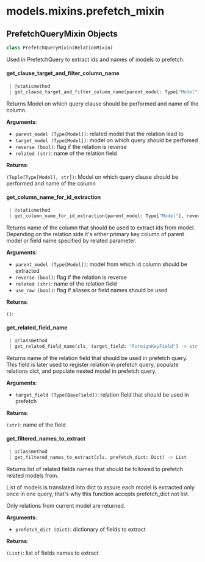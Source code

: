 <a name="models.mixins.prefetch_mixin"></a>
# models.mixins.prefetch\_mixin

<a name="models.mixins.prefetch_mixin.PrefetchQueryMixin"></a>
## PrefetchQueryMixin Objects

```python
class PrefetchQueryMixin(RelationMixin)
```

Used in PrefetchQuery to extract ids and names of models to prefetch.

<a name="models.mixins.prefetch_mixin.PrefetchQueryMixin.get_clause_target_and_filter_column_name"></a>
#### get\_clause\_target\_and\_filter\_column\_name

```python
 | @staticmethod
 | get_clause_target_and_filter_column_name(parent_model: Type["Model"], target_model: Type["Model"], reverse: bool, related: str) -> Tuple[Type["Model"], str]
```

Returns Model on which query clause should be performed and name of the column.

**Arguments**:

- `parent_model (Type[Model])`: related model that the relation lead to
- `target_model (Type[Model])`: model on which query should be perfomed
- `reverse (bool)`: flag if the relation is reverse
- `related (str)`: name of the relation field

**Returns**:

`(Tuple[Type[Model], str])`: Model on which query clause should be performed and name of the column

<a name="models.mixins.prefetch_mixin.PrefetchQueryMixin.get_column_name_for_id_extraction"></a>
#### get\_column\_name\_for\_id\_extraction

```python
 | @staticmethod
 | get_column_name_for_id_extraction(parent_model: Type["Model"], reverse: bool, related: str, use_raw: bool) -> str
```

Returns name of the column that should be used to extract ids from model.
Depending on the relation side it's either primary key column of parent model
or field name specified by related parameter.

**Arguments**:

- `parent_model (Type[Model])`: model from which id column should be extracted
- `reverse (bool)`: flag if the relation is reverse
- `related (str)`: name of the relation field
- `use_raw (bool)`: flag if aliases or field names should be used

**Returns**:

`()`: 

<a name="models.mixins.prefetch_mixin.PrefetchQueryMixin.get_related_field_name"></a>
#### get\_related\_field\_name

```python
 | @classmethod
 | get_related_field_name(cls, target_field: "ForeignKeyField") -> str
```

Returns name of the relation field that should be used in prefetch query.
This field is later used to register relation in prefetch query,
populate relations dict, and populate nested model in prefetch query.

**Arguments**:

- `target_field (Type[BaseField])`: relation field that should be used in prefetch

**Returns**:

`(str)`: name of the field

<a name="models.mixins.prefetch_mixin.PrefetchQueryMixin.get_filtered_names_to_extract"></a>
#### get\_filtered\_names\_to\_extract

```python
 | @classmethod
 | get_filtered_names_to_extract(cls, prefetch_dict: Dict) -> List
```

Returns list of related fields names that should be followed to prefetch related
models from.

List of models is translated into dict to assure each model is extracted only
once in one query, that's why this function accepts prefetch_dict not list.

Only relations from current model are returned.

**Arguments**:

- `prefetch_dict (Dict)`: dictionary of fields to extract

**Returns**:

`(List)`: list of fields names to extract


